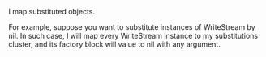I map substituted objects. For example, suppose you want to substitute instances of WriteStream by nil. In such case, I will map every WriteStream instance to my substitutions cluster, and its factory block will value to nil with any argument.